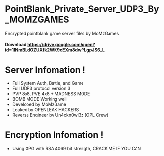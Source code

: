 # PointBlank_Private_Server_UDP3_By_MOMZGAMES
Encrypted pointblank game server files by MoMzGames

#### Download:https://drive.google.com/open?id=1INmBLdOZUXfk2WK9cEXm8dwPLgpJS6_L

# Server Infomation !

  - Full System Auth, Battle, and Game
  - Full UDP3 protocol version 3
  - PVP 8x8, PVE 4x8 + MADNESS MODE
  - BOMB MODE Working well
  - Developed by MoMzGame
  - Leaked by OPENLEAK HACKERS
  - Reverse Engineer by Un4ckn0wl3z (OPL Crew)


# Encryption Infomation !

  - Using GPG with RSA 4069 bit strength, CRACK ME IF YOU CAN

